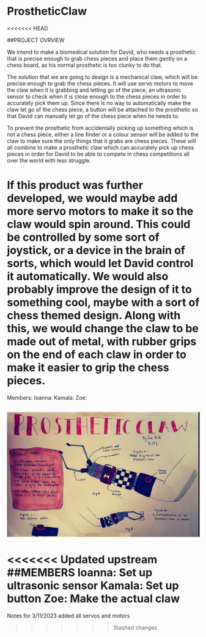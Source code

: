 # ProstheticClaw   
<<<<<<< HEAD

##PROJECT OVRVIEW 

We intend to make a biomedical solution for David, who needs a prosthetic that is precise enough to grab chess pieces and place them gently on a chess board, as his normal prosthetic is too clunky to do that. 

The solution that we are going to design is a mechanical claw, which will be precise enough to grab the chess pieces. It will use servo motors to move the claw when it is grabbing and letting go of the piece, an ultrasonic sensor to check when it is close enough to the chess pieces in order to accurately pick them up. Since there is no way to automatically make the claw let go of the chess piece, a button will be attached to the prosthetic so that David can manually let go of the chess piece when he needs to. 

To prevent the prosthetic from accidentally picking up something which is not a chess piece, either a line finder or a colour sensor will be added to the claw to make sure the only things that it grabs are chess pieces. These will all combine to make a prosthetic claw which can accurately pick up chess pieces in order for David to be able to compete in chess competitions all over the world with less struggle. 

If this product was further developed, we would maybe add more servo motors to make it so the claw would spin around. This could be controlled by some sort of joystick, or a device in the brain of sorts, which would let David control it automatically. We would also probably improve the design of it to something cool, maybe with a sort of chess themed design. Along with this, we would change the claw to be made out of metal, with rubber grips on the end of each claw in order to make it easier to grip the chess pieces.  
=======


Members: 
Ioanna: 
Kamala: 
Zoe: 

##
![the pictorial for our project](https://github.com/TempeHS/2024IST-BioMech-ProstheticClaw-Ioanna.S-Kamala.P-Zoe.R/blob/.workingdocuments/pictorial.png?raw=true)

<<<<<<< Updated upstream
##MEMBERS 
Ioanna: Set up ultrasonic sensor 
Kamala: Set up button 
Zoe: Make the actual claw 
=======

Notes for 3/11/2023
added all servos and motors

>>>>>>> Stashed changes
